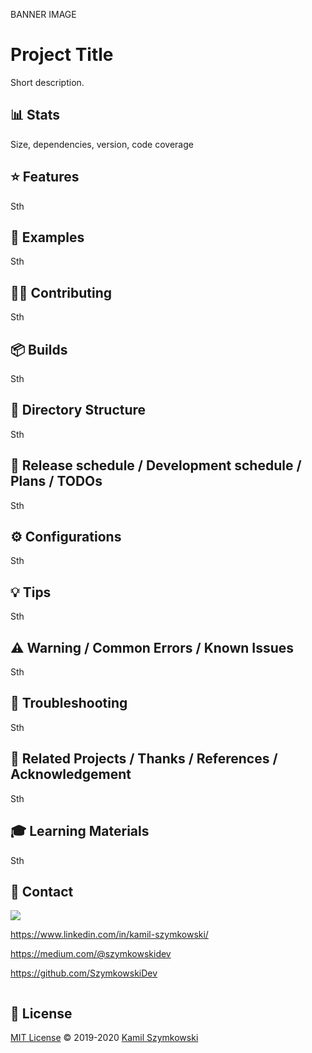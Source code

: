 BANNER IMAGE

# Project Title
Short description.

## 📊 Stats
Size, dependencies, version, code coverage

## ⭐ Features
Sth

## 💭 Examples
Sth

## 👨‍💻 Contributing
Sth

## 📦 Builds
Sth

## 📂 Directory Structure
Sth

## 📅 Release schedule / Development schedule / Plans / TODOs
Sth

## ⚙ Configurations
Sth

## 💡 Tips
Sth

## ⚠️ Warning / Common Errors / Known Issues
Sth

## 🧰 Troubleshooting
Sth

## 🔗 Related Projects / Thanks / References / Acknowledgement 
Sth

## 🎓 Learning Materials
Sth

## 📧 Contact
[![](https://img.shields.io/twitter/url?label=SzymkowskiDev&style=social&url=https%3A%2F%2Ftwitter.com%2FSzymkowskiDev)](https://twitter.com/SzymkowskiDev)



https://www.linkedin.com/in/kamil-szymkowski/

https://medium.com/@szymkowskidev

https://github.com/SzymkowskiDev

[![]()]()


## 📄 License
[MIT License](https://choosealicense.com/licenses/mit/) ©️ 2019-2020 [Kamil Szymkowski](https://github.com/SzymkowskiDev "Get in touch!")







